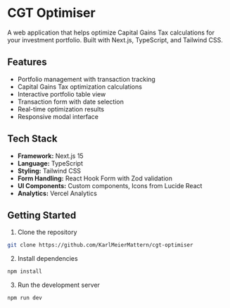 # CGT Optimiser

A web application that helps optimize Capital Gains Tax calculations for your investment portfolio. Built with Next.js, TypeScript, and Tailwind CSS.

## Features

- Portfolio management with transaction tracking
- Capital Gains Tax optimization calculations
- Interactive portfolio table view
- Transaction form with date selection
- Real-time optimization results
- Responsive modal interface

## Tech Stack

- **Framework:** Next.js 15
- **Language:** TypeScript
- **Styling:** Tailwind CSS
- **Form Handling:** React Hook Form with Zod validation
- **UI Components:** Custom components, Icons from Lucide React
- **Analytics:** Vercel Analytics

## Getting Started

1. Clone the repository

```bash
git clone https://github.com/KarlMeierMattern/cgt-optimiser
```

2. Install dependencies

```bash
npm install
```

3. Run the development server

```bash
npm run dev
```
